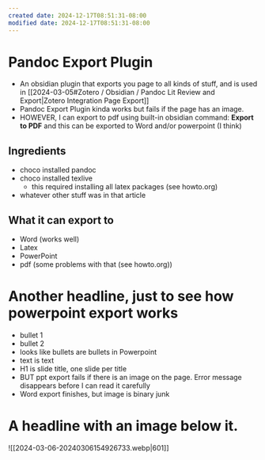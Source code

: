 ```yaml
---
created date: 2024-12-17T08:51:31-08:00
modified date: 2024-12-17T08:51:31-08:00
---
```


# Pandoc Export Plugin
- An obsidian plugin that exports you page to all kinds of stuff, and is used in [[2024-03-05#Zotero / Obsidian / Pandoc Lit Review and Export|Zotero Integration Page Export]]
- Pandoc Export Plugin kinda works but fails if the page has an image.
- HOWEVER, I can export to pdf using built-in obsidian command: **Export to PDF** and this can be exported to Word and/or powerpoint (I think)
## Ingredients
- choco installed pandoc
- choco installed texlive
	- this required installing all latex packages (see howto.org)
- whatever other stuff was in that article
## What it can export to
- Word (works well)
- Latex
- PowerPoint
- pdf (some problems with that (see howto.org))
# Another headline, just to see how powerpoint export works
- bullet 1
- bullet 2
- looks like bullets are bullets in Powerpoint
- text is text
- H1 is slide title, one slide per title
- BUT ppt export fails if there is an image on the page.  Error message disappears before I can read it carefully
- Word export finishes, but image is binary junk
# A headline with an image below it.
![[2024-03-06-20240306154926733.webp|601]]
